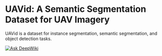 # UAVid: A Semantic Segmentation Dataset for UAV Imagery

UAVid is a dataset for instance segmentation, semantic segmentation, and object detection tasks.


[![Ask DeepWiki](https://deepwiki.com/badge.svg)](https://deepwiki.com/xzy2022/uavid)


